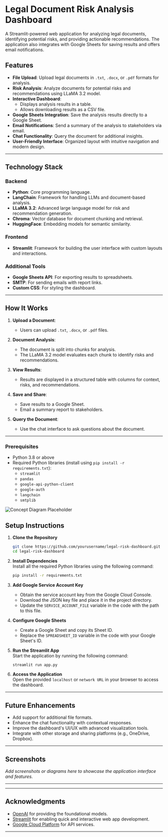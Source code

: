 # Legal Document Risk Analysis Dashboard

A Streamlit-powered web application for analyzing legal documents, identifying potential risks, and providing actionable recommendations. The application also integrates with Google Sheets for saving results and offers email notifications.

## Features

- **File Upload**: Upload legal documents in `.txt`, `.docx`, or `.pdf` formats for analysis.
- **Risk Analysis**: Analyze documents for potential risks and recommendations using LLaMA 3.2 model.
- **Interactive Dashboard**:
  - Displays analysis results in a table.
  - Allows downloading results as a CSV file.
- **Google Sheets Integration**: Save the analysis results directly to a Google Sheet.
- **Email Notifications**: Send a summary of the analysis to stakeholders via email.
- **Chat Functionality**: Query the document for additional insights.
- **User-Friendly Interface**: Organized layout with intuitive navigation and modern design.

---


## Technology Stack

### Backend
- **Python**: Core programming language.
- **LangChain**: Framework for handling LLMs and document-based analysis.
- **LLaMA 3.2**: Advanced large language model for risk and recommendation generation.
- **Chroma**: Vector database for document chunking and retrieval.
- **HuggingFace**: Embedding models for semantic similarity.

### Frontend
- **Streamlit**: Framework for building the user interface with custom layouts and interactions.

### Additional Tools
- **Google Sheets API**: For exporting results to spreadsheets.
- **SMTP**: For sending emails with report links.
- **Custom CSS**: For styling the dashboard.


---

## How It Works

1. **Upload a Document**:
   - Users can upload `.txt`, `.docx`, or `.pdf` files.

2. **Document Analysis**:
   - The document is split into chunks for analysis.
   - The LLaMA 3.2 model evaluates each chunk to identify risks and recommendations.

3. **View Results**:
   - Results are displayed in a structured table with columns for context, risks, and recommendations.

4. **Save and Share**:
   - Save results to a Google Sheet.
   - Email a summary report to stakeholders.

5. **Query the Document**:
   - Use the chat interface to ask questions about the document.

---
### Prerequisites
- Python 3.8 or above
- Required Python libraries (install using `pip install -r requirements.txt`):
    - `streamlit`
    - `pandas`
    - `google-api-python-client`
    - `google-auth`
    - `langchain`
    - `smtplib`


![Concept Diagram Placeholder](# "Replace this text with an image link for your concept diagram.")

## Setup Instructions

1. **Clone the Repository**
   ```bash
   git clone https://github.com/yourusername/legal-risk-dashboard.git
   cd legal-risk-dashboard
   ```

2. **Install Dependencies**  
   Install all the required Python libraries using the following command:

   ```bash
   pip install -r requirements.txt
   ```

3. **Add Google Service Account Key**  
   - Obtain the service account key from the Google Cloud Console.
   - Download the JSON key file and place it in the project directory.
   - Update the `SERVICE_ACCOUNT_FILE` variable in the code with the path to this file.

4. **Configure Google Sheets**  
   - Create a Google Sheet and copy its Sheet ID.
   - Replace the `SPREADSHEET_ID` variable in the code with your Google Sheet's ID.

5. **Run the Streamlit App**  
   Start the application by running the following command:

   ```bash
   streamlit run app.py
   ```

6. **Access the Application**  
   Open the provided `localhost` or `network URL` in your browser to access the dashboard.

---

## Future Enhancements

- Add support for additional file formats.
- Enhance the chat functionality with contextual responses.
- Improve the dashboard's UI/UX with advanced visualization tools.
- Integrate with other storage and sharing platforms (e.g., OneDrive, Dropbox).

---

## Screenshots

*Add screenshots or diagrams here to showcase the application interface and features.*

---


---

## Acknowledgments

- [OpenAI](https://www.openai.com/) for providing the foundational models.
- [Streamlit](https://streamlit.io/) for enabling quick and interactive web app development.
- [Google Cloud Platform](https://cloud.google.com/) for API services.

---
